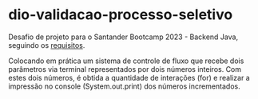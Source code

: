 # dio-validacao-processo-seletivo

Desafio de projeto para o Santander Bootcamp 2023 - Backend Java, seguindo os [requisitos](https://github.com/digitalinnovationone/trilha-java-basico/tree/main/desafios/controle-fluxo).

Colocando em prática um sistema de controle de fluxo que recebe dois parâmetros via terminal representados por dois números inteiros. Com estes dois números, é obtida a quantidade de interações (for) e realizar a impressão no console (System.out.print) dos números incrementados.

